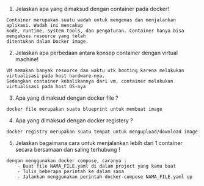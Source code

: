 1. Jelaskan apa yang dimaksud dengan container pada docker!
```
Container merupakan suatu wadah untuk mengemas dan menjalankan aplikasi. Wadah ini mencakup 
kode, runtime, system tools, dan pengaturan. Container hanya bisa mengakses resource yang telah
ditentukan dalam Docker image.
```
2. Jelaskan apa perbedaan antara konsep container dengan virtual machine!
``` 
VM memakan banyak resource dan waktu utk booting karena melakukan virtualisasi pada host hardware-nya.
Sedangkan container kebalikannya dari vm, container melakukan virtualisasi pada host OS-nya
```
3. Apa yang dimaksud dengan docker file ?
```
docker file merupakan suatu blueprint untuk membuat image
```
4. Apa yang dimaksud dengan docker registery ?
```
docker registry merupakan suatu tempat untuk mengupload/download image
```
5. Jelaskan bagaimana cara untuk menjalankan lebih dari 1 container secara bersamaan dan saling terhubung !
```
dengan menggunakan docker compose, caranya :
    - Buat file NAMA_FILE.yaml di dalam project yang kamu buat
    - Tulis beberapa perintah ke dalam sana
    - Jalankan menggunakan perintah docker-compose NAMA_FILE.yaml up
```

